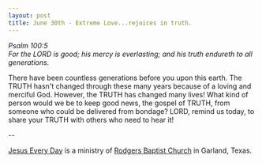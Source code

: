 ```yaml
---
layout: post
title: June 30th - Extreme Love...rejoices in truth.
---
```


_Psalm 100:5  
For the LORD is good; his mercy is everlasting; and his truth
endureth to all generations._

There have been countless generations before you upon this earth.
The TRUTH hasn't changed through these many years because of a loving
and merciful God. However, the TRUTH has changed many lives! What kind
of person would we be to keep good news, the gospel of TRUTH, from
someone who could be delivered from bondage? LORD, remind us today,
to share your TRUTH with others who need to hear it!

 --

<a href=http://jesuseveryday.net>Jesus Every Day</a> is a ministry of <a href=http://rodgersbaptist.net>Rodgers Baptist Church</a> in Garland, Texas.
